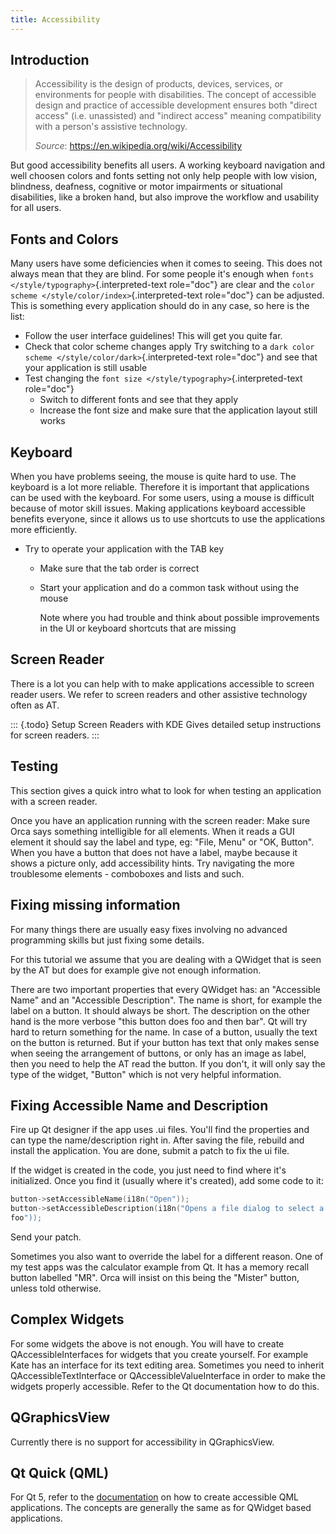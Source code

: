 ```yaml
---
title: Accessibility
---
```


Introduction
------------

> Accessibility is the design of products, devices, services, or
> environments for people with disabilities. The concept of accessible
> design and practice of accessible development ensures both \"direct
> access\" (i.e. unassisted) and \"indirect access\" meaning
> compatibility with a person\'s assistive technology.
>
> *Source*: <https://en.wikipedia.org/wiki/Accessibility>

But good accessibility benefits all users. A working keyboard navigation
and well choosen colors and fonts setting not only help people with low
vision, blindness, deafness, cognitive or motor impairments or
situational disabilities, like a broken hand, but also improve the
workflow and usability for all users.

Fonts and Colors
----------------

Many users have some deficiencies when it comes to seeing. This does not
always mean that they are blind. For some people it\'s enough when
`fonts </style/typography>`{.interpreted-text role="doc"} are clear and
the `color scheme </style/color/index>`{.interpreted-text role="doc"}
can be adjusted. This is something every application should do in any
case, so here is the list:

-   Follow the user interface guidelines! This will get you quite far.
-   Check that color scheme changes apply Try switching to a
    `dark color scheme </style/color/dark>`{.interpreted-text
    role="doc"} and see that your application is still usable
-   Test changing the `font size </style/typography>`{.interpreted-text
    role="doc"}
    -   Switch to different fonts and see that they apply
    -   Increase the font size and make sure that the application layout
        still works

Keyboard
--------

When you have problems seeing, the mouse is quite hard to use. The
keyboard is a lot more reliable. Therefore it is important that
applications can be used with the keyboard. For some users, using a
mouse is difficult because of motor skill issues. Making applications
keyboard accessible benefits everyone, since it allows us to use
shortcuts to use the applications more efficiently.

-   Try to operate your application with the TAB key
    -   Make sure that the tab order is correct

    -   Start your application and do a common task without using the
        mouse

        Note where you had trouble and think about possible improvements
        in the UI or keyboard shortcuts that are missing

Screen Reader
-------------

There is a lot you can help with to make applications accessible to
screen reader users. We refer to screen readers and other assistive
technology often as AT.

::: {.todo}
Setup Screen Readers with KDE Gives detailed setup instructions for
screen readers.
:::

Testing
-------

This section gives a quick intro what to look for when testing an
application with a screen reader.

Once you have an application running with the screen reader: Make sure
Orca says something intelligible for all elements. When it reads a GUI
element it should say the label and type, eg: \"File, Menu\" or \"OK,
Button\". When you have a button that does not have a label, maybe
because it shows a picture only, add accessibility hints. Try navigating
the more troublesome elements - comboboxes and lists and such.

Fixing missing information
--------------------------

For many things there are usually easy fixes involving no advanced
programming skills but just fixing some details.

For this tutorial we assume that you are dealing with a QWidget that is
seen by the AT but does for example give not enough information.

There are two important properties that every QWidget has: an
\"Accessible Name\" and an \"Accessible Description\". The name is
short, for example the label on a button. It should always be short. The
description on the other hand is the more verbose \"this button does foo
and then bar\". Qt will try hard to return something for the name. In
case of a button, usually the text on the button is returned. But if
your button has text that only makes sense when seeing the arrangement
of buttons, or only has an image as label, then you need to help the AT
read the button. If you don\'t, it will only say the type of the widget,
\"Button\" which is not very helpful information.

Fixing Accessible Name and Description
--------------------------------------

Fire up Qt designer if the app uses .ui files. You\'ll find the
properties and can type the name/description right in. After saving the
file, rebuild and install the application. You are done, submit a patch
to fix the ui file.

If the widget is created in the code, you just need to find where it\'s
initialized. Once you find it (usually where it\'s created), add some
code to it:

```.c++
button->setAccessibleName(i18n("Open"));
button->setAccessibleDescription(i18n("Opens a file dialog to select a new 
foo"));
```

Send your patch.

Sometimes you also want to override the label for a different reason.
One of my test apps was the calculator example from Qt. It has a memory
recall button labelled \"MR\". Orca will insist on this being the
\"Mister\" button, unless told otherwise.

Complex Widgets
---------------

For some widgets the above is not enough. You will have to create
QAccessibleInterfaces for widgets that you create yourself. For example
Kate has an interface for its text editing area. Sometimes you need to
inherit QAccessibleTextInterface or QAccessibleValueInterface in order
to make the widgets properly accessible. Refer to the Qt documentation
how to do this.

QGraphicsView
-------------

Currently there is no support for accessibility in QGraphicsView.

Qt Quick (QML)
--------------

For Qt 5, refer to the
[documentation](https://doc.qt.io/qt-5/accessible.html) on how to create
accessible QML applications. The concepts are generally the same as for
QWidget based applications.
